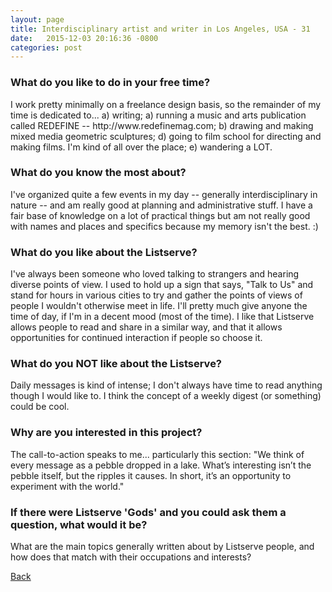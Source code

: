 ```yaml
---
layout: page
title: Interdisciplinary artist and writer in Los Angeles, USA - 31
date:   2015-12-03 20:16:36 -0800
categories: post
---
```


### What do you like to do in your free time?
<p>I work pretty minimally on a freelance design basis, so the remainder of my time is dedicated to... a) writing; a) running a music and arts publication called REDEFINE -- http://www.redefinemag.com; b) drawing and making mixed media geometric sculptures; d) going to film school for directing and making films. I'm kind of all over the place; e) wandering a LOT.</p>

### What do you know the most about?
<p>I've organized quite a few events in my day -- generally interdisciplinary in nature -- and am really good at planning and administrative stuff. I have a fair base of knowledge on a lot of practical things but am not really good with names and places and specifics because my memory isn't the best. :)</p>

### What do you like about the Listserve?
<p>I've always been someone who loved talking to strangers and hearing diverse points of view. I used to hold up a sign that says, "Talk to Us"  and stand for hours in various cities to try and gather the points of views of people I wouldn't otherwise meet in life. I'll pretty much give anyone the time of day, if I'm in a decent mood (most of the time). I like that Listserve allows people to read and share in a similar way, and that it allows opportunities for continued interaction if people so choose it.</p>

### What do you NOT like about the Listserve?
<p>Daily messages is kind of intense; I don't always have time to read anything though I would like to. I think the concept of a weekly digest (or something) could be cool.</p>

### Why are you interested in this project?
<p>The call-to-action speaks to me... particularly this section: "We think of every message as a pebble dropped in a lake. What’s interesting isn’t the pebble itself, but the ripples it causes. In short, it’s an opportunity to experiment with the world."</p>

### If there were Listserve 'Gods' and you could ask them a question, what would it be?
<p>What are the main topics generally written about by Listserve people, and how does that match with their occupations and interests?</p>

[Back][1]

[1]: /responders/all